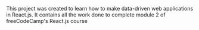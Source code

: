 This project was created to learn how to make data-driven web applications in React.js. It contains all the work done to complete module 2 of freeCodeCamp's React.js course